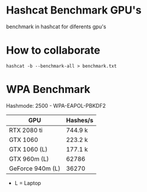 # Hashcat Benchmark GPU's
benchmark in hashcat for diferents gpu's

# How to collaborate
```
hashcat -b --benchmark-all > benchmark.txt
```

# WPA Benchmark
Hashmode: 2500 - WPA-EAPOL-PBKDF2

| GPU | Hashes/s |
|---|---|
| RTX 2080 ti | 744.9 k |
| GTX 1060 | 223.2 k |
| GTX 1060 (L) | 177.1 k |
| GTX 960m (L) | 62786 |
| GeForce 940m (L) | 36270 |

* L = Laptop
